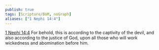 ```yaml
---
publish: true
tags: [Scripture/BoM, noGraph]
aliases: ["1 Nephi 14:4"]
---
```

[1 Nephi 14:4](https://churchofjesuschrist.org/study/scriptures/bofm/1-ne/14?lang=eng&id=p4#p4) For behold, this is according to the captivity of the devil, and also according to the justice of God, upon all those who will work wickedness and abomination before him.
